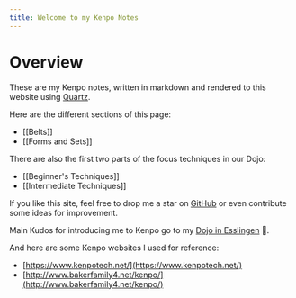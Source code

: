 ```yaml
---
title: Welcome to my Kenpo Notes
---
```


# Overview

These are my Kenpo notes, written in markdown and rendered to this website
using [Quartz].

Here are the different sections of this page:

- [[Belts]]
- [[Forms and Sets]]

There are also the first two parts of the focus techniques in our Dojo:

- [[Beginner's Techniques]]
- [[Intermediate Techniques]]

If you like this site, feel free to drop me a star on [GitHub] or even contribute some ideas for
improvement.

[Quartz]: https://quartz.jzhao.xyz/
[GitHub]: https://github.com/realJohnDoe/kenpo-quartz

Main Kudos for introducing me to Kenpo go to my [Dojo in Esslingen] 🙏.

[Dojo in Esslingen]:  https://karate-esslingen.de/
[Alternative]: https://bushido-esslingen.de/

And here are some Kenpo websites I used for reference:

- [https://www.kenpotech.net/](https://www.kenpotech.net/)
- [http://www.bakerfamily4.net/kenpo/](http://www.bakerfamily4.net/kenpo/)

